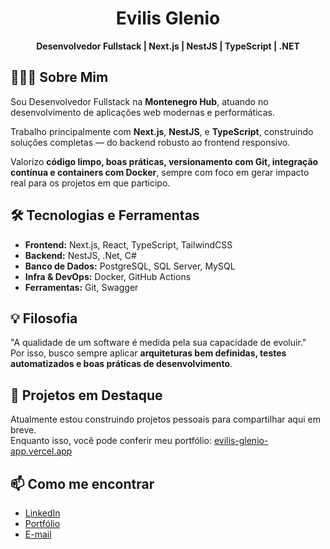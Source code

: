 <h1 align="center">Evilis Glenio</h1>
<p align="center">
  <strong>Desenvolvedor Fullstack | Next.js | NestJS | TypeScript | .NET</strong>
</p>

## 👨🏻‍💻 Sobre Mim

Sou Desenvolvedor Fullstack na **Montenegro Hub**, atuando no desenvolvimento de aplicações web modernas e performáticas.  

Trabalho principalmente com **Next.js**, **NestJS**, e **TypeScript**, construindo soluções completas — do backend robusto ao frontend responsivo.  

Valorizo **código limpo, boas práticas, versionamento com Git, integração contínua e containers com Docker**, sempre com foco em gerar impacto real para os projetos em que participo.

## 🛠️ Tecnologias e Ferramentas

- **Frontend:** Next.js, React, TypeScript, TailwindCSS  
- **Backend:** NestJS, .Net, C#
- **Banco de Dados:** PostgreSQL, SQL Server, MySQL
- **Infra & DevOps:** Docker, GitHub Actions  
- **Ferramentas:** Git, Swagger

## 💡 Filosofia

"A qualidade de um software é medida pela sua capacidade de evoluir."  
Por isso, busco sempre aplicar **arquiteturas bem definidas, testes automatizados e boas práticas de desenvolvimento**.

## 📌 Projetos em Destaque

Atualmente estou construindo projetos pessoais para compartilhar aqui em breve.  
Enquanto isso, você pode conferir meu portfólio: [evilis-glenio-app.vercel.app](https://evilis-glenio-app.vercel.app)

## 📫 Como me encontrar

- [LinkedIn](https://www.linkedin.com/in/evilis-glenio/)  
- [Portfólio](https://evilis-glenio-app.vercel.app/)  
- [E-mail](mailto:glenio.developer@gmail.com)
